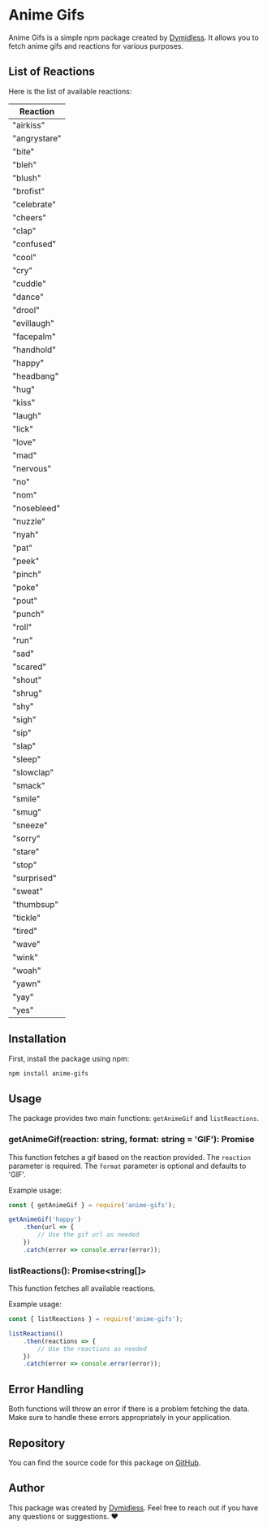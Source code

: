 # Anime Gifs

Anime Gifs is a simple npm package created by [Dymidless](https://github.com/dymidless). It allows you to fetch anime gifs and reactions for various purposes.

## List of Reactions

Here is the list of available reactions:

| Reaction |
| -------- |
| "airkiss" |
| "angrystare" |
| "bite" |
| "bleh" |
| "blush" |
| "brofist" |
| "celebrate" |
| "cheers" |
| "clap" |
| "confused" |
| "cool" |
| "cry" |
| "cuddle" |
| "dance" |
| "drool" |
| "evillaugh" |
| "facepalm" |
| "handhold" |
| "happy" |
| "headbang" |
| "hug" |
| "kiss" |
| "laugh" |
| "lick" |
| "love" |
| "mad" |
| "nervous" |
| "no" |
| "nom" |
| "nosebleed" |
| "nuzzle" |
| "nyah" |
| "pat" |
| "peek" |
| "pinch" |
| "poke" |
| "pout" |
| "punch" |
| "roll" |
| "run" |
| "sad" |
| "scared" |
| "shout" |
| "shrug" |
| "shy" |
| "sigh" |
| "sip" |
| "slap" |
| "sleep" |
| "slowclap" |
| "smack" |
| "smile" |
| "smug" |
| "sneeze" |
| "sorry" |
| "stare" |
| "stop" |
| "surprised" |
| "sweat" |
| "thumbsup" |
| "tickle" |
| "tired" |
| "wave" |
| "wink" |
| "woah" |
| "yawn" |
| "yay" |
| "yes" |

## Installation

First, install the package using npm:

```bash
npm install anime-gifs
```

## Usage

The package provides two main functions: `getAnimeGif` and `listReactions`.

### getAnimeGif(reaction: string, format: string = 'GIF'): Promise<string>

This function fetches a gif based on the reaction provided. The `reaction` parameter is required. The `format` parameter is optional and defaults to 'GIF'.

Example usage:

```javascript
const { getAnimeGif } = require('anime-gifs');

getAnimeGif('happy')
    .then(url => {
        // Use the gif url as needed
    })
    .catch(error => console.error(error));
```

### listReactions(): Promise<string[]>

This function fetches all available reactions.

Example usage:

```javascript
const { listReactions } = require('anime-gifs');

listReactions()
    .then(reactions => {
        // Use the reactions as needed
    })
    .catch(error => console.error(error));
```

## Error Handling

Both functions will throw an error if there is a problem fetching the data. Make sure to handle these errors appropriately in your application.

## Repository

You can find the source code for this package on [GitHub](https://github.com/dymidless/anime-gifs).

## Author

This package was created by [Dymidless](https://github.com/dymidless). Feel free to reach out if you have any questions or suggestions. ❤️

